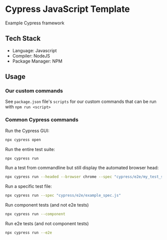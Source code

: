 # Cypress JavaScript Template

Example Cypress framework

## Tech Stack

- Language: Javascript
- Compiler: NodeJS
- Package Manager: NPM

## Usage

### Our custom commands

See `package.json` file's `scripts` for our custom commands that can be run with `npm run <script>`

### Common Cypress commands

Run the Cypress GUI:
```bash
npx cypress open
```

Run the entire test suite:
```bash
npx cypress run
```

Run a test from commandline but still display the automated browser head:
```bash
npx cypress run --headed --browser chrome --spec "cypress/e2e/my_test_spec.js"
```

Run a specific test file:
```bash
npx cypress run --spec "cypress/e2e/example_spec.js"
```

Run component tests (and not e2e tests)
```bash
npx cypress run --component
```

Run e2e tests (and not component tests)
```bash
npx cypress run --e2e
```

